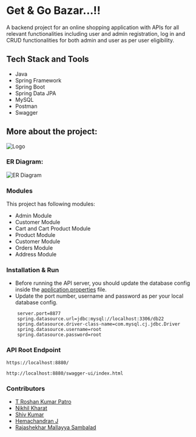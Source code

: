 # Get & Go Bazar...!!

A backend project for an online shopping application with APIs for all relevant functionalities including user and admin registration, log in and CRUD functionalities for both admin and user as per user eligibility. 

## Tech Stack and Tools

* Java
* Spring Framework
* Spring Boot
* Spring Data JPA
* MySQL
* Postman
* Swagger




## More about the project:

![Logo](https://github.com/Roshan-Patro/lazy-jeans-3588/blob/main/Images/Get_Go_Bazar...!!.jpeg)


### ER Diagram:

![ER Diagram](https://github.com/Roshan-Patro/lazy-jeans-3588/blob/main/Images/ER_Diagram.png)

### Modules

This project has following modules:

- Admin Module
- Customer Module
- Cart and Cart Product Module
- Product Module
- Customer Module
- Orders Module
- Address Module

### Installation & Run

* Before running the API server, you should update the database config inside the [application.properties](https://github.com/Roshan-Patro/lazy-jeans-3588/blob/main/OnlineShoppingApplication/src/main/resources/application.properties) file. 
* Update the port number, username and password as per your local database config.

```
    server.port=8877
    spring.datasource.url=jdbc:mysql://localhost:3306/db22
    spring.datasource.driver-class-name=com.mysql.cj.jdbc.Driver
    spring.datasource.username=root
    spring.datasource.password=root

```

### API Root Endpoint
```
https://localhost:8880/
```
```
http://localhost:8880/swagger-ui/index.html
```

### Contributors

* [T Roshan Kumar Patro](https://github.com/Roshan-Patro)
* [Nikhil Kharat](https://github.com/nikhilkharat)
* [Shiv Kumar](https://github.com/Shiv-96)
* [Hemachandran J](https://github.com/hemachandran-4)
* [Rajashekhar Mallayya Sambalad](https://github.com/rajashekharms369)
